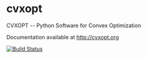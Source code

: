 cvxopt
======

CVXOPT -- Python Software for Convex Optimization

Documentation available at http://cvxopt.org

[![Build Status](https://travis-ci.org/cvxopt/cvxopt.svg?branch=dev)](https://travis-ci.org/cvxopt/cvxopt)